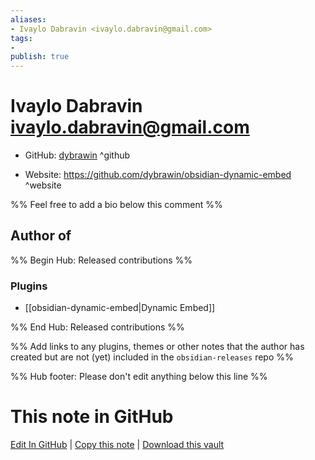```yaml
---
aliases:
- Ivaylo Dabravin <ivaylo.dabravin@gmail.com>
tags:
- 
publish: true
---
```


# Ivaylo Dabravin <ivaylo.dabravin@gmail.com>

- GitHub: [dybrawin](https://github.com/dybrawin/) ^github
<!-- - Discord: `@` ^discord-->
- Website: <https://github.com/dybrawin/obsidian-dynamic-embed> ^website
<!-- - [[Publish sites|Publish site]]: ^publish-->

%% Feel free to add a bio below this comment %%


## Author of

%% Begin Hub: Released contributions %%
### Plugins
- [[obsidian-dynamic-embed|Dynamic Embed]]

%% End Hub: Released contributions %%

%% Add links to any plugins, themes or other notes that the author has created but are not (yet) included in the `obsidian-releases` repo %%

<!--
### Unlisted plugins
-->

<!--
### Others
-->

<!--
## Sponsor this author

- [[GitHub sponsors]]: [Sponsor @dybrawin on GitHub Sponsors](https://github.com/sponsors/dybrawin) ^github-sponsor
- [[Buy me a coffee]]: ^buy-me-a-coffee
- [[PayPal]]: ^paypal
- [[Patreon]]: ^patreon

-->

<!--
## Follow this author
-->

<!-- - [[YouTube Channels|On YouTube]]: <https://> ^youtube-->
<!-- - Twitter: <https://> ^twitter-->
<!-- - ... -->

%% Hub footer: Please don't edit anything below this line %%

# This note in GitHub

<span class="git-footer">[Edit In GitHub](https://github.dev/obsidian-community/obsidian-hub/blob/main/01%20-%20Community/People/dybrawin.md "git-hub-edit-note") | [Copy this note](https://raw.githubusercontent.com/obsidian-community/obsidian-hub/main/01%20-%20Community/People/dybrawin.md "git-hub-copy-note") | [Download this vault](https://github.com/obsidian-community/obsidian-hub/archive/refs/heads/main.zip "git-hub-download-vault") </span>
